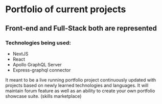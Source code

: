 # Portfolio of current projects

## Front-end and Full-Stack both are represented

### Technologies being used:
* NextJS
* React
* Apollo GraphQL Server
* Express-graphql connector


It meant to be a live running portfolio project continuously updated with projects based on newly learned technologies and languages. It will maintain forum feature as well as an ability to create your own portfolio showcase suite. (skills marketplace)
